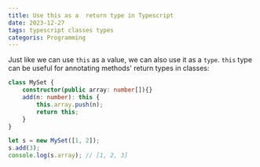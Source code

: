 ```yaml
---
title: Use this as a  return type in Typescript
date: 2023-12-27
tags: typescript classes types
categoris: Programming
---
```


Just like we can use `this` as a value, we can also use it as a `type`. `this` type can be useful for annotating methods' return types in classes:

```typescript
class MySet {
    constructor(public array: number[]){}
    add(n: number): this {
        this.array.push(n);
        return this;
    }
}

let s = new MySet([1, 2]);
s.add(3);
console.log(s.array); // [1, 2, 3]
```